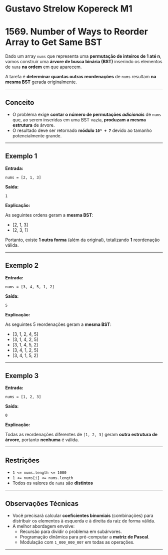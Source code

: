 # Gustavo Strelow Kopereck M1

# 1569. Number of Ways to Reorder Array to Get Same BST

Dado um array `nums` que representa uma **permutação de inteiros de 1 até n**, vamos construir uma **árvore de busca binária  (BST)** inserindo os elementos de `nums` **na ordem** em que aparecem.

A tarefa é **determinar quantas outras reordenações** de `nums` resultam **na mesma BST** gerada originalmente.

---

## Conceito

- O problema exige **contar o número de permutações *adicionais*** de `nums` que, ao serem inseridas em uma BST vazia, **produzam a mesma estrutura** de árvore.
- O resultado deve ser retornado **módulo `10⁹ + 7`** devido ao tamanho potencialmente grande.

---

## Exemplo 1

**Entrada:**
```text
nums = [2, 1, 3]
```

**Saída:**
```text
1
```

**Explicação:**

As seguintes ordens geram a **mesma BST**:

- [2, 1, 3] 
- [2, 3, 1] 

Portanto, existe **1 outra forma** (além da original), totalizando **1** reordenação válida.

---

## Exemplo 2

**Entrada:**
```text
nums = [3, 4, 5, 1, 2]
```

**Saída:**
```text
5
```

**Explicação:**

As seguintes 5 reordenações geram a **mesma BST**:

- [3, 1, 2, 4, 5]  
- [3, 1, 4, 2, 5]  
- [3, 1, 4, 5, 2]  
- [3, 4, 1, 2, 5]  
- [3, 4, 1, 5, 2]  

---

## Exemplo 3

**Entrada:**
```text
nums = [1, 2, 3]
```

**Saída:**
```text
0
```

**Explicação:**

Todas as reordenações diferentes de `[1, 2, 3]` geram **outra estrutura de árvore**, portanto **nenhuma** é válida.

---

## Restrições

- `1 <= nums.length <= 1000`  
- `1 <= nums[i] <= nums.length`  
- Todos os valores de `nums` são **distintos**

---

## Observações Técnicas

- Você precisará calcular **coeficientes binomiais** (combinações) para distribuir os elementos à esquerda e à direita da raiz de forma válida.
- A melhor abordagem envolve:
  - Recursão para dividir o problema em subárvores.
  - Programação dinâmica para pré-computar a **matriz de Pascal**.
  - Modulação com `1_000_000_007` em todas as operações.

---

